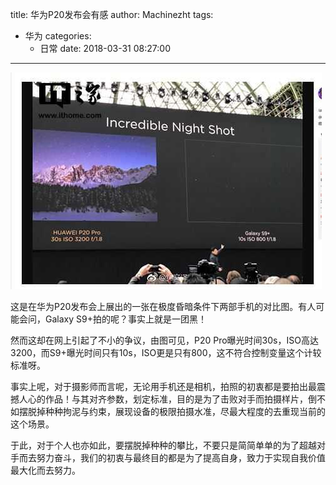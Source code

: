 title: 华为P20发布会有感
author: Machinezht
tags:
  - 华为
categories:
	- 日常
date: 2018-03-31 08:27:00
---
![p20pro与三星S9+对比图](\assets\blog_img\180331-1.jpg)

这是在华为P20发布会上展出的一张在极度昏暗条件下两部手机的对比图。有人可能会问，Galaxy S9+拍的呢？事实上就是一团黑！
<!-- more -->
然而这却在网上引起了不小的争议，由图可见，P20 Pro曝光时间30s，ISO高达3200，而S9+曝光时间只有10s，ISO更是只有800，这不符合控制变量这个计较标准呀。

事实上呢，对于摄影师而言呢，无论用手机还是相机，拍照的初衷都是要拍出最震撼人心的作品！与其对齐参数，划定标准，目的是为了击败对手而拍摄样片，倒不如摆脱掉种种拘泥与约束，展现设备的极限拍摄水准，尽最大程度的去重现当前的这个场景。

于此，对于个人也亦如此，要摆脱掉种种的攀比，不要只是简简单单的为了超越对手而去努力奋斗，我们的初衷与最终目的都是为了提高自身，致力于实现自我价值最大化而去努力。